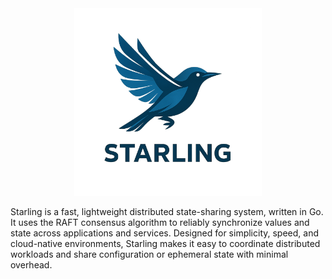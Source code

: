 <div align="center">
    <img src=".github/assets/logo.png" alt="logo" width="300" />
</div>

Starling is a fast, lightweight distributed state-sharing system, written in Go. It uses the RAFT consensus algorithm to reliably synchronize values and state across applications and services. Designed for simplicity, speed, and cloud-native environments, Starling makes it easy to coordinate distributed workloads and share configuration or ephemeral state with minimal overhead.
